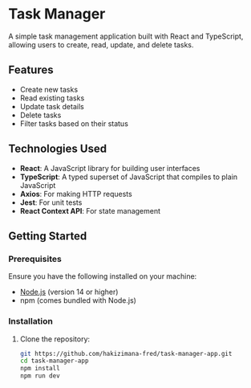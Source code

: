 # Task Manager

A simple task management application built with React and TypeScript, allowing users to create, read, update, and delete tasks.

## Features

- Create new tasks
- Read existing tasks
- Update task details
- Delete tasks
- Filter tasks based on their status

## Technologies Used

- **React**: A JavaScript library for building user interfaces
- **TypeScript**: A typed superset of JavaScript that compiles to plain JavaScript
- **Axios**: For making HTTP requests
- **Jest**: For unit tests
- **React Context API**: For state management

## Getting Started

### Prerequisites

Ensure you have the following installed on your machine:

- [Node.js](https://nodejs.org/en/download/) (version 14 or higher)
- npm (comes bundled with Node.js)

### Installation

1. Clone the repository:

   ```bash
   git https://github.com/hakizimana-fred/task-manager-app.git
   cd task-manager-app
   npm install
   npm run dev
```